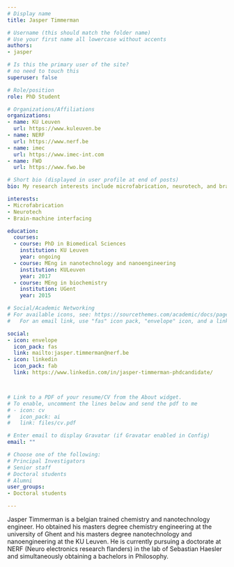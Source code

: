 ```yaml
---
# Display name
title: Jasper Timmerman

# Username (this should match the folder name)
# Use your first name all lowercase without accents
authors:
- jasper

# Is this the primary user of the site?
# no need to touch this
superuser: false

# Role/position
role: PhD Student

# Organizations/Affiliations
organizations:
- name: KU Leuven
  url: https://www.kuleuven.be
- name: NERF
  url: https://www.nerf.be
- name: imec
  url: https://www.imec-int.com
- name: FWO
  url: https://www.fwo.be

# Short bio (displayed in user profile at end of posts)
bio: My research interests include microfabrication, neurotech, and brain-machine interfacing.

interests:
- Microfabrication
- Neurotech
- Brain-machine interfacing

education:
  courses:
  - course: PhD in Biomedical Sciences
    institution: KU Leuven
    year: ongoing
  - course: MEng in nanotechnology and nanoengineering
    institution: KULeuven
    year: 2017
  - course: MEng in biochemistry
    institution: UGent
    year: 2015

# Social/Academic Networking
# For available icons, see: https://sourcethemes.com/academic/docs/page-builder/#icons
#   For an email link, use "fas" icon pack, "envelope" icon, and a link in the

social:
- icon: envelope
  icon_pack: fas
  link: mailto:jasper.timmerman@nerf.be
- icon: linkedin
  icon_pack: fab
  link: https://www.linkedin.com/in/jasper-timmerman-phdcandidate/



# Link to a PDF of your resume/CV from the About widget.
# To enable, uncomment the lines below and send the pdf to me
# - icon: cv
#   icon_pack: ai
#   link: files/cv.pdf

# Enter email to display Gravatar (if Gravatar enabled in Config)
email: ""

# Choose one of the following: 
# Principal Investigators
# Senior staff
# Doctoral students
# Alumni
user_groups:
- Doctoral students

---
```


Jasper Timmerman is a belgian trained chemistry and nanotechnology engineer. Ho obtained his masters degree chemistry engineering at the university of Ghent and his masters degree nanotechnology and nanoengineering at the KU Leuven. He is currently pursuing a doctorate at NERF (Neuro electronics research flanders) in the lab of Sebastian Haesler and simultaneously obtaining a bachelors in Philosophy. 